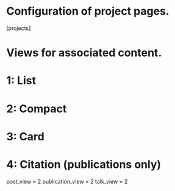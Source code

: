 # Configuration of project pages.
[projects]
  # Views for associated content.
  #   1: List
  #   2: Compact
  #   3: Card
  #   4: Citation (publications only)
  post_view = 2
  publication_view = 2
  talk_view = 2
